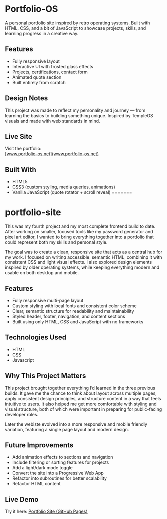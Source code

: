 
# Portfolio-OS

A personal portfolio site inspired by retro operating systems. Built with HTML, CSS, and a bit of JavaScript to showcase projects, skills, and learning progress in a creative way.

## Features

- Fully responsive layout
- Interactive UI with frosted glass effects
- Projects, certifications, contact form
- Animated quote section
- Built entirely from scratch

## Design Notes

This project was made to reflect my personality and journey — from learning the basics to building something unique. Inspired by TempleOS visuals and made with web standards in mind.

## Live Site

Visit the portfolio:  
[www.portfolio-os.net](www.portfolio-os.net)

## Built With

- HTML5
- CSS3 (custom styling, media queries, animations)
- Vanilla JavaScript (quote rotator + scroll reveal)
=======
# portfolio-site

This was my fourth project and my most complete frontend build to date. After working on smaller, focused tools like my password generator and pixel art editor, I wanted to bring everything together into a portfolio that could represent both my skills and personal style.

The goal was to create a clean, responsive site that acts as a central hub for my work. I focused on writing accessible, semantic HTML, combining it with consistent CSS and light visual effects. I also explored design elements inspired by older operating systems, while keeping everything modern and usable on both desktop and mobile.

## Features

- Fully responsive multi-page layout
- Custom styling with local fonts and consistent color scheme
- Clear, semantic structure for readability and maintainability
- Styled header, footer, navigation, and content sections
- Built using only HTML, CSS and JavaScript with no frameworks

## Technologies Used

- HTML
- CSS
- Javascript

## Why This Project Matters

This project brought together everything I’d learned in the three previous builds. It gave me the chance to think about layout across multiple pages, apply consistent design principles, and structure content in a way that feels intuitive to users. It also helped me get more comfortable with styling and visual structure, both of which were important in preparing for public-facing developer roles. 

Later the webiste evolved into a more responsive and mobile friendly variation, featuring a single page layout and modern design. 

## Future Improvements

- Add animation effects to sections and navigation
- Include filtering or sorting features for projects
- Add a light/dark mode toggle
- Convert the site into a Progressive Web App
- Refactor into subroutines for better scalability
- Refactor HTML content 

## Live Demo

Try it here: [Portfolio Site (GitHub Pages)](https://sudo-j182.github.io/portfolio-site/)

